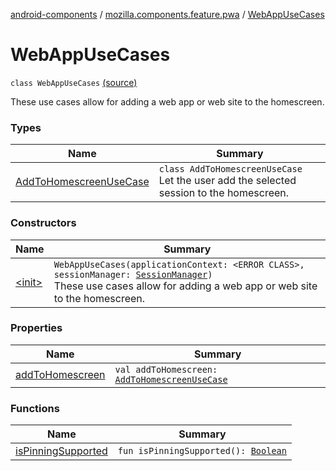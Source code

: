 [android-components](../../index.md) / [mozilla.components.feature.pwa](../index.md) / [WebAppUseCases](./index.md)

# WebAppUseCases

`class WebAppUseCases` [(source)](https://github.com/mozilla-mobile/android-components/blob/master/components/feature/pwa/src/main/java/mozilla/components/feature/pwa/WebAppUseCases.kt#L14)

These use cases allow for adding a web app or web site to the homescreen.

### Types

| Name | Summary |
|---|---|
| [AddToHomescreenUseCase](-add-to-homescreen-use-case/index.md) | `class AddToHomescreenUseCase`<br>Let the user add the selected session to the homescreen. |

### Constructors

| Name | Summary |
|---|---|
| [&lt;init&gt;](-init-.md) | `WebAppUseCases(applicationContext: <ERROR CLASS>, sessionManager: `[`SessionManager`](../../mozilla.components.browser.session/-session-manager/index.md)`)`<br>These use cases allow for adding a web app or web site to the homescreen. |

### Properties

| Name | Summary |
|---|---|
| [addToHomescreen](add-to-homescreen.md) | `val addToHomescreen: `[`AddToHomescreenUseCase`](-add-to-homescreen-use-case/index.md) |

### Functions

| Name | Summary |
|---|---|
| [isPinningSupported](is-pinning-supported.md) | `fun isPinningSupported(): `[`Boolean`](https://kotlinlang.org/api/latest/jvm/stdlib/kotlin/-boolean/index.html) |

